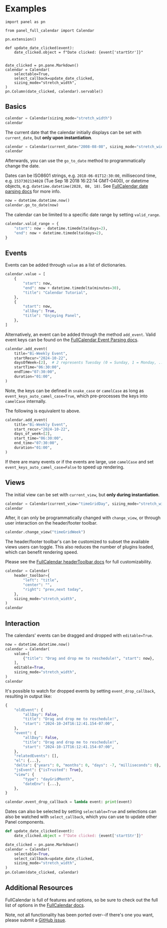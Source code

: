 # Examples

```{.python pycafe-embed pycafe-embed-style="border: 1px solid #e6e6e6; border-radius: 8px;" pycafe-embed-width="100%" pycafe-embed-height="400px" pycafe-embed-scale="1.0"}
import panel as pn

from panel_full_calendar import Calendar

pn.extension()

def update_date_clicked(event):
    date_clicked.object = f"Date clicked: {event['startStr']}"


date_clicked = pn.pane.Markdown()
calendar = Calendar(
    selectable=True,
    select_callback=update_date_clicked,
    sizing_mode="stretch_width",
)
pn.Column(date_clicked, calendar).servable()
```

## Basics

```python
calendar = Calendar(sizing_mode="stretch_width")
calendar
```

The current date that the calendar initially displays can be set with `current_date`, but **only upon instantiation**.

```python
calendar = Calendar(current_date="2008-08-08", sizing_mode="stretch_width")
calendar
```

Afterwards, you can use the `go_to_date` method to programmatically change the date.

Dates can be ISO8601 strings, e.g. `2018-06-01T12:30:00`, millisecond time, e.g. `1537302134028` (Tue Sep 18 2018 16:22:14 GMT-0400), or datetime objects, e.g. `datetime.datetime(2028, 08, 18)`. See [FullCalendar date parsing docs](https://fullcalendar.io/docs/date-parsing) for more info.

```python
now = datetime.datetime.now()
calendar.go_to_date(now)
```

The calendar can be limited to a specific date range by setting `valid_range`.

```python
calendar.valid_range = {
    "start": now - datetime.timedelta(days=2),
    "end": now + datetime.timedelta(days=2),
}
```

## Events

Events can be added through `value` as a list of dictionaries.

```python
calendar.value = [
    {
        "start": now,
        "end": now + datetime.timedelta(minutes=30),
        "title": "Calendar Tutorial",
    },
    {
        "start": now,
        "allDay": True,
        "title": "Enjoying Panel",
    },
]
```

Alternatively, an event can be added through the method `add_event`. Valid event keys can be found on the [FullCalendar Event Parsing docs](https://fullcalendar.io/docs/event-parsing).

```python
calendar.add_event(
    title="Bi-Weekly Event",
    startRecur="2024-10-22",
    daysOfWeek=[2],  # 2 represents Tuesday (0 = Sunday, 1 = Monday, ...)
    startTime="06:30:00",
    endTime="07:30:00",
    duration="01:00",
)
```

Note, the keys can be defined in `snake_case` or `camelCase` as long as `event_keys_auto_camel_case=True`, which pre-processes the keys into `camelCase` internally.

The following is equivalent to above.

```python
calendar.add_event(
    title="Bi-Weekly Event",
    start_recur="2024-10-22",
    days_of_week=[2],
    start_time="06:30:00",
    end_time="07:30:00",
    duration="01:00",
)
```

If there are many events or if the events are large, use `camelCase` and set `event_keys_auto_camel_case=False` to speed up rendering.

## Views

The initial view can be set with `current_view`, but **only during instantiation**.

```python
calendar = Calendar(current_view="timeGridDay", sizing_mode="stretch_width")
calendar
```

After, it can only be programmatically changed with `change_view`, or through user interaction on the header/footer toolbar.

```python
calendar.change_view("timeGridWeek")
```

The header/footer toolbar's can be customized to subset the available views users can toggle. This also reduces the number of plugins loaded, which can benefit rendering speed.

Please see the [FullCalendar headerToolbar docs](https://fullcalendar.io/docs/headerToolbar) for full customizability.

```python
calendar = Calendar(
    header_toolbar={
        "left": "title",
        "center": "",
        "right": "prev,next today",
    },
    sizing_mode="stretch_width",
)
calendar
```

## Interaction

The calendars' events can be dragged and dropped with `editable=True`.

```python
now = datetime.datetime.now()
calendar = Calendar(
    value=[
        {"title": "Drag and drop me to reschedule!", "start": now},
    ],
    editable=True,
    sizing_mode="stretch_width",
)
calendar
```

It's possible to watch for dropped events by setting `event_drop_callback`, resulting in output like:

```python
{
    "oldEvent": {
        "allDay": False,
        "title": "Drag and drop me to reschedule!",
        "start": "2024-10-24T16:12:41.154-07:00",
    },
    "event": {
        "allDay": False,
        "title": "Drag and drop me to reschedule!",
        "start": "2024-10-17T16:12:41.154-07:00",
    },
    "relatedEvents": [],
    "el": {...},
    "delta": {"years": 0, "months": 0, "days": -7, "milliseconds": 0},
    "jsEvent": {"isTrusted": True},
    "view": {
        "type": "dayGridMonth",
        "dateEnv": {...},
    },
}
```

```python
calendar.event_drop_callback = lambda event: print(event)
```

Dates can also be selected by setting `selectable=True` and selections can also be watched with `select_callback`, which you can use to update other Panel components.

```python
def update_date_clicked(event):
    date_clicked.object = f"Date clicked: {event['startStr']}"

date_clicked = pn.pane.Markdown()
calendar = Calendar(
    selectable=True,
    select_callback=update_date_clicked,
    sizing_mode="stretch_width",
)
pn.Column(date_clicked, calendar)
```

## Additional Resources

FullCalendar is full of features and options, so be sure to check out the full list of options in the [FullCalendar docs](https://fullcalendar.io/docs).

Note, not all functionality has been ported over--if there's one you want, please submit a [GitHub issue](https://github.com/panel-extensions/panel_full_calendar/issues/new/choose).
